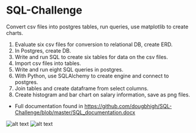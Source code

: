 # SQL-Challenge

Convert csv files into postgres tables, run queries, use matplotlib to create charts.

1) Evaluate six csv files for conversion to relational DB, create ERD.
2) In Postgres, create DB.
3) Write and run SQL to create six tables for data on the csv files.
4) Import csv files into tables.
5) Write and run eight SQL queries in postgres.
6) With Python, use SQLAlchemy to create engine and connect to postgres.
7) Join tables and create dataframe from select columns.
8) Create histogram and bar chart on salary information, save as png files.
- Full documentation found in https://github.com/dougbhigh/SQL-Challenge/blob/master/SQL_documentation.docx

![alt text](https://github.com/dougbhigh/SQL-Challenge/blob/master/EmployeeSQL/Images/ERD.png)
![alt text](https://github.com/dougbhigh/SQL-Challenge/blob/master/EmployeeSQL/Images/Salaries_byTitle.png)